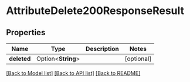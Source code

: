 # AttributeDelete200ResponseResult

## Properties

Name | Type | Description | Notes
------------ | ------------- | ------------- | -------------
**deleted** | Option<**String**> |  | [optional]

[[Back to Model list]](../README.md#documentation-for-models) [[Back to API list]](../README.md#documentation-for-api-endpoints) [[Back to README]](../README.md)


